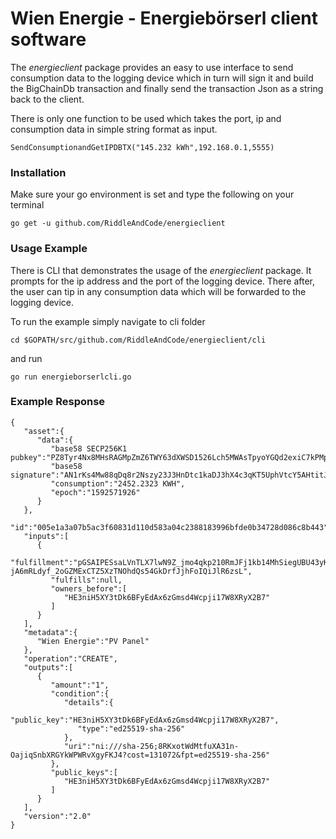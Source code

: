 # Wien Energie - Energiebörserl client software

The *energieclient* package provides an easy to use interface to send consumption data to the logging device which in turn will sign it and build the BigChainDb transaction and finally send the transaction Json as a string back to the client. 

There is only one function to be used which takes the port, ip and consumption data in simple string format as input.

``SendConsumptionandGetIPDBTX("145.232 kWh",192.168.0.1,5555)``

### Installation

Make sure your go environment is set and type the following on your terminal

``go get -u github.com/RiddleAndCode/energieclient`` 

### Usage Example

There is CLI that demonstrates the usage of the *energieclient* package. It prompts for the ip address and the port of the logging device. There after, the user can tip in any consumption data which will be forwarded to the logging device.

To run the example simply navigate to cli folder 

`cd $GOPATH/src/github.com/RiddleAndCode/energieclient/cli`

and run

``go run energieborserlcli.go``

### Example Response

```
{
   "asset":{
      "data":{
         "base58 SECP256K1 pubkey":"PZ8Tyr4Nx8MHsRAGMpZmZ6TWY63dXWSD1526Lch5MWAsTpyoYGQd2exiC7kPMp8c5hcVtdsiwBcEdhfW3AUeWpqu7g5pXkqsGdPRE5j72nKrPQJD1MqaL7n5",
         "base58 signature":"AN1rKs4Mw88qDq8r2Nszy23J3HnDtc1kaDJ3hX4c3qKT5UphVtcY5AHtitJk9NeDgD12obZ7jW8VezKwodn6iXoN5wwe6p8Hi",
         "consumption":"2452.2323 KWH",
         "epoch":"1592571926"
      }
   },
   "id":"005e1a3a07b5ac3f60831d110d583a04c2388183996bfde0b34728d086c8b443",
   "inputs":[
      {
         "fulfillment":"pGSAIPESsaLVnTLX7lwN9Z_jmo4qkp210RmJFj1kb14MhSiegUBU43yKw60hq71ncQVWg0OV62C5nkIecSB-jA6mRLdyf_2oGZMExCTZ5XzTNOhdQs54GkDrfJjhFoIQiJlR6zsL",
         "fulfills":null,
         "owners_before":[
            "HE3niH5XY3tDk6BFyEdAx6zGmsd4Wcpji17W8XRyX2B7"
         ]
      }
   ],
   "metadata":{
      "Wien Energie":"PV Panel"
   },
   "operation":"CREATE",
   "outputs":[
      {
         "amount":"1",
         "condition":{
            "details":{
               "public_key":"HE3niH5XY3tDk6BFyEdAx6zGmsd4Wcpji17W8XRyX2B7",
               "type":"ed25519-sha-256"
            },
            "uri":"ni:///sha-256;8RKxotWdMtfuXA31n-OajiqSnbXRGYkWPWRvXgyFKJ4?cost=131072&fpt=ed25519-sha-256"
         },
         "public_keys":[
            "HE3niH5XY3tDk6BFyEdAx6zGmsd4Wcpji17W8XRyX2B7"
         ]
      }
   ],
   "version":"2.0"
}
```
